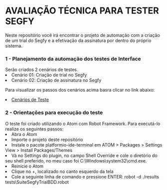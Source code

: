 <h1>AVALIAÇÃO TÉCNICA PARA TESTER SEGFY</h1>

Neste repositório você irá encontrar o projeto de automação com a criação de um trial do Segfy e a efetivação da assinatura por dentro do próprio sistema.

<h3>1 - Planejamento da automação dos testes de Interface</h3>
Serão criados 2 cenários de testes. 

<li>Cenário 01: Criação de trial no Segfy
<li>Cenário 02: Criação de assinatura no Segfy

Para visualizar os passos dos cenários acima basra clicar no link abaixo:
<li><a href="https://github.com/bsmuller/testeRobot/blob/master/tests/SuiteSegfyTrialBDD.robot" rel="nofollow">Cenários de Teste</a>
 
  
<h3>2 - Orientações para execução do teste</h3>
O teste foi criado utilizando o Atom com Robot Framework.
Para executá-lo realize os seguintes passos:
<li>Abra o Atom
<li>Importe o projeto deste repositório  
<li>Instale o pacote platformio-ide-terminal em ATOM > Packages > Settings View > Install Packages/Themes
<li>Vá no Settings do plugin, no campo Shell Override e cole o diretório do seu shell preferido, no meu caso foi C:\Windows\system32\cmd.exe.
<li>Reinicie o Atom
<li>Clique no +, localizado no canto esquerdo da tela
<li>Cole a seguinte linha de comando e pressione ENTER: robot -d ./results tests\SuiteSegfyTrialBDD.robot
